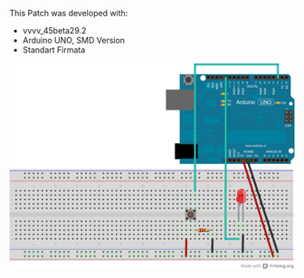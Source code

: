 This Patch was developed with:
* vvvv_45beta29.2
* Arduino UNO, SMD Version
* Standart Firmata

![imagename](div/FeedbackLoop.png)
